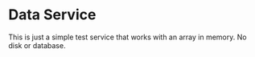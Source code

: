 # Data Service
This is just a simple test service that works with an array in memory. No disk or database.
